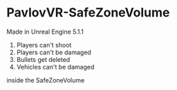 # PavlovVR-SafeZoneVolume

Made in Unreal Engine 5.1.1

1. Players can't shoot
2. Players can't be damaged
3. Bullets get deleted
4. Vehicles can't be damaged

inside the SafeZoneVolume
